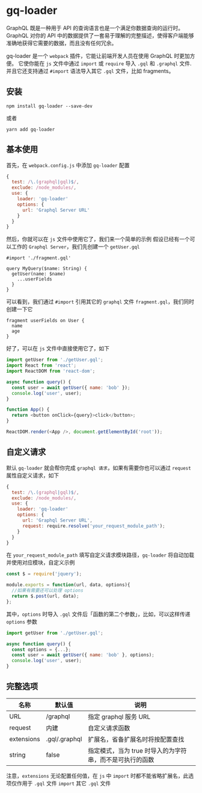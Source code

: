 # gq-loader

GraphQL 既是一种用于 API 的查询语言也是一个满足你数据查询的运行时。 GraphQL 对你的 API 中的数据提供了一套易于理解的完整描述，使得客户端能够准确地获得它需要的数据，而且没有任何冗余。

gq-loader 是一个 `webpack` 插件，它能让前端开发人员在使用 GraphQL 时更加方便。
它使你能在 `js` 文件中通过 `import` 或 `require` 导入 `.gql` 和 `.graphql` 文件. 并且它还支持通过 `#import` 语法导入其它 `.gql` 文件，比如 fragments。

## 安装

```
npm install gq-loader --save-dev
```

或者

```
yarn add gq-loader
```

## 基本使用

首先，在 `webpack.config.js` 中添加 `gq-loader` 配置

```js
{
  test: /\.(graphql|gql)$/,
  exclude: /node_modules/,
  use: {
    loader: 'gq-loader'
    options: {
      url: 'Graphql Server URL'
    }
  }
}
```

然后，你就可以在 `js` 文件中使用它了，我们来一个简单的示例
假设已经有一个可以工作的 `Graphql Server`，我们先创建一个 `getUser.gql`

```gql
#import './fragment.gql' 

query MyQuery($name: String) {
  getUser(name: $name)
    ...userFields
  }
}
```
可以看到，我们通过 `#import` 引用其它的 `graphql` 文件 `fragment.gql`，我们同时创建一下它

```gql
fragment userFields on User {
  name
  age
}
```

好了，可以在 `js` 文件中直接使用它了，如下

```js
import getUser from './getUser.gql';
import React from 'react';
import ReactDOM from 'react-dom';

async function query() {
  const user = await getUser({ name: 'bob' });
  console.log('user', user);
}

function App() {
  return <button onClick={query}>click</button>;
}

ReactDOM.render(<App />, document.getElementById('root'));
```

## 自定义请求

默认 `gq-loader` 就会帮你完成 `graphql 请求`，如果有需要你也可以通过 `request` 属性自定义请求，如下

```js
{
  test: /\.(graphql|gql)$/,
  exclude: /node_modules/,
  use: {
    loader: 'gq-loader'
    options: {
      url: 'Graphql Server URL',
      request: require.resolve('your_request_module_path');
    }
  }
}
```
在 `your_request_module_path` 填写自定义请求模块路径，`gq-loader` 将自动加载并使用对应模块，自定义示例

```js
const $ = require('jquery');

module.exports = function(url, data, options){
  //如果有需要还可以处理 options
  return $.post(url, data);
};
```

其中，`options` 时导入 `.gql` 文件后「函数的第二个参数」，比如，可以这样传递 `options` 参数

```js
import getUser from './getUser.gql';

async function query() {
  const options = {...};
  const user = await getUser({ name: 'bob' }, options);
  console.log('user', user);
}
```

## 完整选项

| 名称 | 默认值 | 说明 |
| ---- | ------- | ----------- |
| URL | /graphql | 指定 graphql 服务 URL |
| request | 内建 | 自定义请求函数 |
| extensions | .gql/.graphql | 扩展名，省备扩展名时将按配置查找 |
| string | false | 指定模式，当为 true 时导入的为字符串，而不是可执行的函数 |


注意，`extensions` 无论配置任何值，在 `js` 中 `import` 时都不能省略扩展名，此选项仅作用于 `.gql` 文件 `import` 其它 `.gql` 文件